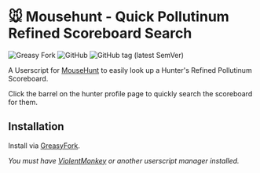 # 🐭️ Mousehunt - Quick Pollutinum Refined Scoreboard Search

![Greasy Fork](https://img.shields.io/greasyfork/dt/461469)
![GitHub](https://img.shields.io/github/license/mouseplace/mh-pollutinum-scoreboard)
![GitHub tag (latest SemVer)](https://img.shields.io/github/v/tag/mouseplace/mh-pollutinum-scoreboard?label=version)

A Userscript for [MouseHunt](https://mousehuntgame.com) to easily look up a Hunter's Refined Pollutinum Scoreboard.

Click the barrel on the hunter profile page to quickly search the scoreboard for them.

## Installation

Install via [GreasyFork](https://greasyfork.org/en/scripts/472456-mousehunt-quick-pollutinum-refined-scoreboard-search).

*You must have [ViolentMonkey](https://violentmonkey.github.io/) or another userscript manager installed.*
